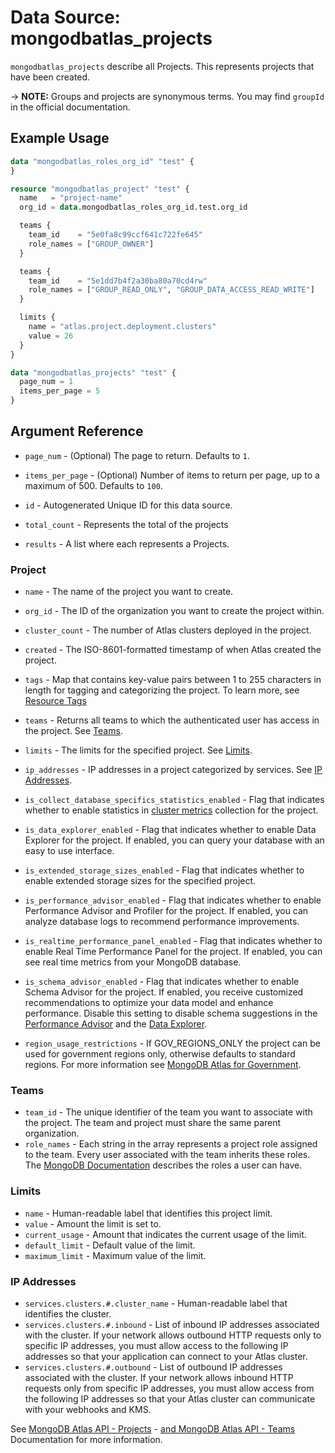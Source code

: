 # Data Source: mongodbatlas_projects

`mongodbatlas_projects` describe all Projects. This represents projects that have been created.

-> **NOTE:** Groups and projects are synonymous terms. You may find `groupId` in the official documentation.

## Example Usage

```terraform
data "mongodbatlas_roles_org_id" "test" {
}

resource "mongodbatlas_project" "test" {
  name   = "project-name"
  org_id = data.mongodbatlas_roles_org_id.test.org_id

  teams {
    team_id    = "5e0fa8c99ccf641c722fe645"
    role_names = ["GROUP_OWNER"]
  }

  teams {
    team_id    = "5e1dd7b4f2a30ba80a70cd4rw"
    role_names = ["GROUP_READ_ONLY", "GROUP_DATA_ACCESS_READ_WRITE"]
  }

  limits {
    name = "atlas.project.deployment.clusters"
    value = 26
  }
}

data "mongodbatlas_projects" "test" {
  page_num = 1
  items_per_page = 5
}
```

## Argument Reference
* `page_num` - (Optional)  	The page to return. Defaults to `1`.
* `items_per_page` - (Optional) Number of items to return per page, up to a maximum of 500. Defaults to `100`.


* `id` - Autogenerated Unique ID for this data source.
* `total_count` - Represents the total of the projects

* `results` - A list where each represents a Projects.


### Project

* `name` - The name of the project you want to create.
* `org_id` - The ID of the organization you want to create the project within.
* `cluster_count` - The number of Atlas clusters deployed in the project.
* `created` - The ISO-8601-formatted timestamp of when Atlas created the project.
* `tags` - Map that contains key-value pairs between 1 to 255 characters in length for tagging and categorizing the project. To learn more, see [Resource Tags](https://www.mongodb.com/docs/atlas/tags/)
* `teams` - Returns all teams to which the authenticated user has access in the project. See [Teams](#teams).
* `limits` - The limits for the specified project. See [Limits](#limits).
* `ip_addresses` - IP addresses in a project categorized by services. See [IP Addresses](#ip-addresses).

* `is_collect_database_specifics_statistics_enabled` - Flag that indicates whether to enable statistics in [cluster metrics](https://www.mongodb.com/docs/atlas/monitor-cluster-metrics/) collection for the project.
* `is_data_explorer_enabled` - Flag that indicates whether to enable Data Explorer for the project. If enabled, you can query your database with an easy to use interface.
* `is_extended_storage_sizes_enabled` - Flag that indicates whether to enable extended storage sizes for the specified project.
* `is_performance_advisor_enabled` - Flag that indicates whether to enable Performance Advisor and Profiler for the project. If enabled, you can analyze database logs to recommend performance improvements.
* `is_realtime_performance_panel_enabled` - Flag that indicates whether to enable Real Time Performance Panel for the project. If enabled, you can see real time metrics from your MongoDB database.
* `is_schema_advisor_enabled` - Flag that indicates whether to enable Schema Advisor for the project. If enabled, you receive customized recommendations to optimize your data model and enhance performance. Disable this setting to disable schema suggestions in the [Performance Advisor](https://www.mongodb.com/docs/atlas/performance-advisor/#std-label-performance-advisor) and the [Data Explorer](https://www.mongodb.com/docs/atlas/atlas-ui/#std-label-atlas-ui).
* `region_usage_restrictions` - If GOV_REGIONS_ONLY the project can be used for government regions only, otherwise defaults to standard regions. For more information see [MongoDB Atlas for Government](https://www.mongodb.com/docs/atlas/government/api/#creating-a-project).


### Teams

* `team_id` - The unique identifier of the team you want to associate with the project. The team and project must share the same parent organization.
* `role_names` - Each string in the array represents a project role assigned to the team. Every user associated with the team inherits these roles. The [MongoDB Documentation](https://www.mongodb.com/docs/atlas/reference/user-roles/#organization-roles) describes the roles a user can have.

### Limits

* `name` - Human-readable label that identifies this project limit.
* `value` - Amount the limit is set to.
* `current_usage` - Amount that indicates the current usage of the limit.
* `default_limit` - Default value of the limit.
* `maximum_limit` - Maximum value of the limit.


### IP Addresses

* `services.clusters.#.cluster_name` - Human-readable label that identifies the cluster.
* `services.clusters.#.inbound` - List of inbound IP addresses associated with the cluster. If your network allows outbound HTTP requests only to specific IP addresses, you must allow access to the following IP addresses so that your application can connect to your Atlas cluster.
* `services.clusters.#.outbound` - List of outbound IP addresses associated with the cluster. If your network allows inbound HTTP requests only from specific IP addresses, you must allow access from the following IP addresses so that your Atlas cluster can communicate with your webhooks and KMS.


See [MongoDB Atlas API - Projects](https://www.mongodb.com/docs/atlas/reference/api-resources-spec/#tag/Projects) - [and MongoDB Atlas API - Teams](https://docs.atlas.mongodb.com/reference/api/project-get-teams/) Documentation for more information.
